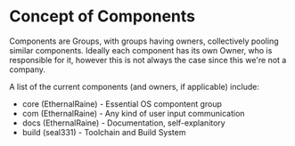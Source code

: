 # Concept of Components

Components are Groups, with groups having owners, collectively pooling similar components.
Ideally each component has its own Owner, who is responsible for it, however this is not always the case since this we're not a company.

A list of the current components (and owners, if applicable) include:
* core (EthernalRaine) - Essential OS compontent group
* com (EthernalRaine) - Any kind of user input communication
* docs (EthernalRaine) - Documentation, self-explanitory
* build (seal331) - Toolchain and Build System
